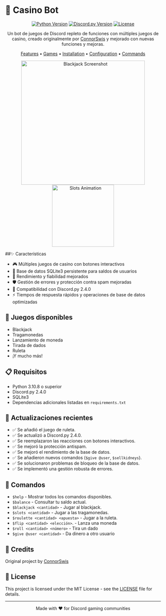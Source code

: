 # 🎰 Casino Bot

<div align="center">

[![Python Version](https://img.shields.io/badge/python-3.10.8+-blue.svg)](https://www.python.org/downloads/)
[![Discord.py Version](https://img.shields.io/badge/discord.py-2.4.0-blue.svg)](https://discordpy.readthedocs.io/en/stable/)
[![License](https://img.shields.io/badge/license-MIT-green.svg)](LICENSE)

Un bot de juegos de Discord repleto de funciones con múltiples juegos de casino, creado originalmente por [ConnorSwis](https://github.com/ConnorSwis/casino-bot) y mejorado con nuevas funciones y mejoras.

[Features](#features) • [Games](#available-games) • [Installation](#installation) • [Configuration](#configuration) • [Commands](#commands)

<img src="https://raw.githubusercontent.com/ConnorSwis/casino-bot/main/pictures/blackjack.png" alt="Blackjack Screenshot" width="400"/>
<img src="https://github.com/ConnorSwis/casino-bot/raw/main/pictures/slots.gif" alt="Slots Animation" width="200"/>

</div>

##✨ Características

- 🎮 Múltiples juegos de casino con botones interactivos
- 💾 Base de datos SQLite3 persistente para saldos de usuarios
- 🚀 Rendimiento y fiabilidad mejorados
- 🛡️ Gestión de errores y protección contra spam mejoradas
- 🎯 Compatibilidad con Discord.py 2.4.0
- ⚡ Tiempos de respuesta rápidos y operaciones de base de datos optimizadas

## 🎲 Juegos disponibles

- Blackjack
- Tragamonedas
- Lanzamiento de moneda
- Tirada de dados
- Ruleta
- ¡Y mucho más!

## 📋 Requisitos

- Python 3.10.8 o superior
- Discord.py 2.4.0
- SQLite3
- Dependencias adicionales listadas en `requirements.txt`

## 🔧 Actualizaciones recientes

- ✅ Se añadió el juego de ruleta.
- ✅ Se actualizó a Discord.py 2.4.0.
- ✅ Se reemplazaron las reacciones con botones interactivos.
- ✅ Se mejoró la protección antispam.
- ✅ Se mejoró el rendimiento de la base de datos.
- ✅ Se añadieron nuevos comandos (`$give @user`, `$sellkidneys`).
- ✅ Se solucionaron problemas de bloqueo de la base de datos.
- ✅ Se implementó una gestión robusta de errores.

## 💬 Comandos

- `$help` - Mostrar todos los comandos disponibles.
- `$balance` - Consultar tu saldo actual.
- `$blackjack <cantidad>` - Jugar al blackjack.
- `$slots <cantidad>` - Jugar a las tragamonedas.
- `$roulette <cantidad> <apuesta>` - Jugar a la ruleta.
- `$flip <cantidad> <elección>`. - Lanza una moneda
- `$roll <cantidad> <número>` - Tira un dado
- `$give @user <cantidad>` - Da dinero a otro usuario


## 🤝 Credits

Original project by [ConnorSwis](https://github.com/ConnorSwis/casino-bot)

## 📝 License

This project is licensed under the MIT License - see the [LICENSE](LICENSE) file for details.

---

<div align="center">

Made with ❤️ for Discord gaming communities

</div>

